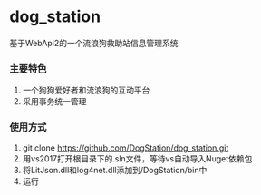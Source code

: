 # dog_station
基于WebApi2的一个流浪狗救助站信息管理系统

### 主要特色

1. 一个狗狗爱好者和流浪狗的互动平台
2. 采用事务统一管理

### 使用方式

1. git clone https://github.com/DogStation/dog_station.git
2. 用vs2017打开根目录下的.sln文件，等待vs自动导入Nuget依赖包
3. 将LitJson.dll和log4net.dll添加到/DogStation/bin中
4. 运行